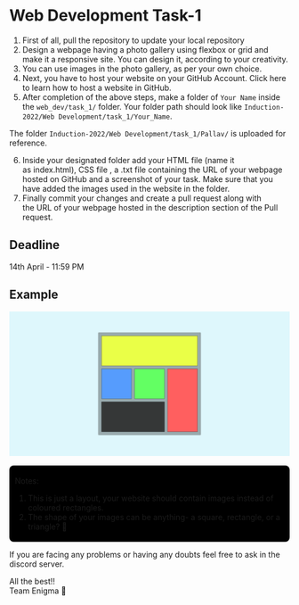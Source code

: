# Web Development Task-1

1. First of all, pull the repository to update your local repository
2. Design a webpage having a photo gallery using flexbox or grid and make it a responsive site. You can design it, according to your creativity.
3. You can use images in the photo gallery, as per your own choice.
4. Next, you have to host your website on your GitHub Account. Click here to learn how to host a website in GitHub.
5. After completion of the above steps, make a folder of `Your Name` inside the `web_dev/task_1/` folder. Your folder path should look like `Induction-2022/Web Development/task_1/Your_Name`.

The folder `Induction-2022/Web Development/task_1/Pallav/` is uploaded for reference.

6. Inside your designated folder add your HTML file (name it as index.html), CSS file , a .txt file containing the URL of your webpage hosted on GitHub and a screenshot of your task. Make sure that you have added the images used in the website in the folder.
7. Finally commit your changes and create a pull request along with the URL of your webpage hosted in the description section of the Pull request.

## Deadline
14th April - 11:59 PM

## Example

![sample](Pallav/sample_ss.png)
<div style="padding: 5px 10px; background: #000; border-radius: 8px;">
<p>Notes:</p>
<ol>
<li>This is just a layout, your website should contain images instead of coloured rectangles.
<li>The shape of your images can be anything- a square, rectangle, or a triangle? 🤔
</div>


If you are facing any problems or having any doubts feel free to ask in the discord server.

All the best!!<br>
Team Enigma 💚